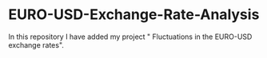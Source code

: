 # EURO-USD-Exchange-Rate-Analysis
In this repository I have added my project " Fluctuations in the EURO-USD exchange rates".
